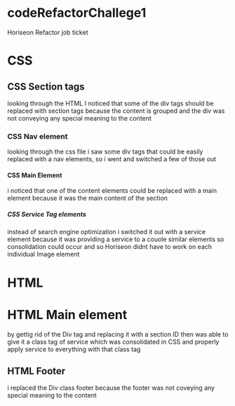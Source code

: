 # codeRefactorChallege1
Horiseon Refactor job ticket 

# CSS

## CSS Section tags
looking through the HTML I noticed that some of the div tags should be replaced with section tags because the content is grouped and the div was not conveying any special meaning to the content
 
 ### CSS Nav element
 looking through the css file i saw some div tags that could be easily replaced with a nav elements, so i went and switched a few of those out
 
 #### CSS Main Element
 i noticed that one of the content elements could be replaced with a main element because it was the main content of the section
 
 ##### CSS Service Tag elements
 instead of search engine optimization i switched it out with a service element because it was providing a service to a couole similar elements so consolidation could occur and so Horiseon didnt have to work on each individual Image element


# HTML

# HTML Main element
by gettig rid of the Div tag and replacing it with a section ID then was able to give it a class tag of service which was consolidated in CSS and properly apply service to everything with that class tag

## HTML Footer
i replaced the Div class footer because the footer was not coveying any special meaning to the content
